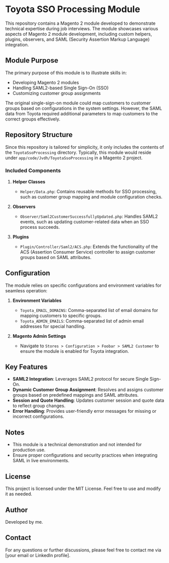 # Toyota SSO Processing Module

This repository contains a Magento 2 module developed to demonstrate technical expertise during job interviews. The module showcases various aspects of Magento 2 module development, including custom helpers, plugins, observers, and SAML (Security Assertion Markup Language) integration.

## Module Purpose
The primary purpose of this module is to illustrate skills in:
- Developing Magento 2 modules
- Handling SAML2-based Single Sign-On (SSO)
- Customizing customer group assignments

The original single-sign-on module could map customers to customer groups based on configurations in the system settings. However, the SAML data from Toyota required additional parameters to map customers to the correct groups effectively.

## Repository Structure
Since this repository is tailored for simplicity, it only includes the contents of the `ToyotaSsoProcessing` directory. Typically, this module would reside under `app/code/Jvdh/ToyotaSsoProcessing` in a Magento 2 project.

### Included Components
1. **Helper Classes**
   - `Helper/Data.php`: Contains reusable methods for SSO processing, such as customer group mapping and module configuration checks.

2. **Observers**
   - `Observer/Saml2CustomerSuccessfullyUpdated.php`: Handles SAML2 events, such as updating customer-related data when an SSO process succeeds.

3. **Plugins**
   - `Plugin/Controller/Saml2/ACS.php`: Extends the functionality of the ACS (Assertion Consumer Service) controller to assign customer groups based on SAML attributes.

## Configuration
The module relies on specific configurations and environment variables for seamless operation:

1. **Environment Variables**
   - `Toyota_EMAIL_DOMAINS`: Comma-separated list of email domains for mapping customers to specific groups.
   - `Toyota_ADMIN_EMAILS`: Comma-separated list of admin email addresses for special handling.

2. **Magento Admin Settings**
   - Navigate to `Stores > Configuration > Foobar > SAML2 Customer` to ensure the module is enabled for Toyota integration.

## Key Features
- **SAML2 Integration**: Leverages SAML2 protocol for secure Single Sign-On.
- **Dynamic Customer Group Assignment**: Resolves and assigns customer groups based on predefined mappings and SAML attributes.
- **Session and Quote Handling**: Updates customer session and quote data to reflect group changes.
- **Error Handling**: Provides user-friendly error messages for missing or incorrect configurations.

## Notes
- This module is a technical demonstration and not intended for production use.
- Ensure proper configurations and security practices when integrating SAML in live environments.

## License
This project is licensed under the MIT License. Feel free to use and modify it as needed.

## Author
Developed by me.

## Contact
For any questions or further discussions, please feel free to contact me via [your email or LinkedIn profile].

